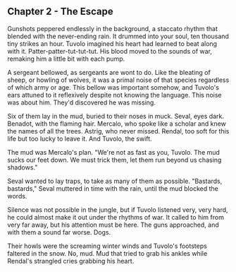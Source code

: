 ## Chapter 2 - The Escape

Gunshots peppered endlessly in the background, a staccato rhythm that blended
with the never-ending rain. It drummed into your soul, ten thousand tiny strikes
an hour. Tuvolo imagined his heart had learned to beat along with it.
Patter-patter-tut-tut-tut. His blood moved to the sounds of war, remaking him
a little bit with each pump.

A sergeant bellowed, as sergeants are wont to do. Like the bleating of sheep, or
howling of wolves, it was a primal noise of that species regardless of which
army or age. This bellow was important somehow, and Tuvolo's ears attuned to it
reflexively despite not knowing the language. This noise was about him. They'd
discovered he was missing.

Six of them lay in the mud, buried to their noses in muck. Seval, eyes dark.
Benadot, with the flaming hair. Mercalo, who spoke like a scholar and knew the
names of all the trees. Astrig, who never missed. Rendal, too soft for this life
but too lucky to leave it. And Tuvolo, the swift.

The mud was Mercalo's plan. "We're not as fast as you, Tuvolo. The mud sucks our
feet down. We must trick them, let them run beyond us chasing shadows."

Seval wanted to lay traps, to take as many of them as possible. "Bastards,
bastards," Seval muttered in time with the rain, until the mud blocked the
words.

Silence was not possible in the jungle, but if Tuvolo listened very, very hard,
he could almost make it out under the rhythms of war. It called to him from very
far away, but his attention must be here. The guns approached, and with them
a sound far worse. Dogs.

Their howls were the screaming winter winds and Tuvolo's footsteps faltered in
the snow. No, mud. Mud that tried to grab his ankles while Rendal's strangled
cries grabbing his heart.
